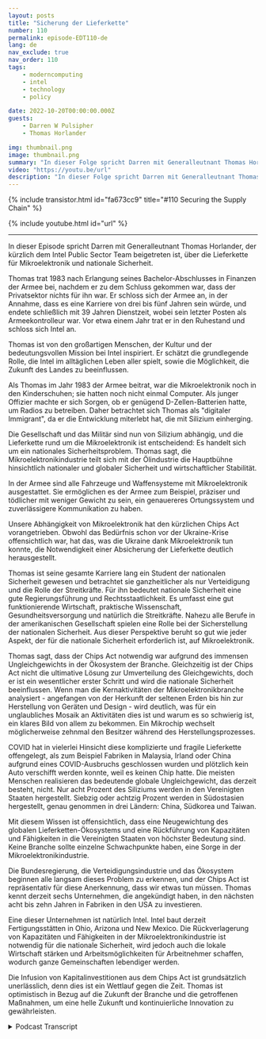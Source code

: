 ```yaml
---
layout: posts
title: "Sicherung der Lieferkette"
number: 110
permalink: episode-EDT110-de
lang: de
nav_exclude: true
nav_order: 110
tags:
    - moderncomputing
    - intel
    - technology
    - policy

date: 2022-10-20T00:00:00.000Z
guests:
    - Darren W Pulsipher
    - Thomas Horlander

img: thumbnail.png
image: thumbnail.png
summary: "In dieser Folge spricht Darren mit Generalleutnant Thomas Horlander, der kürzlich dem Intel Public Sector Team beigetreten ist, über die Lieferkette für Mikroelektronik und nationale Sicherheit."
video: "https://youtu.be/url"
description: "In dieser Folge spricht Darren mit Generalleutnant Thomas Horlander, der kürzlich dem Intel Public Sector Team beigetreten ist, über die Lieferkette für Mikroelektronik und nationale Sicherheit."
---
```


<div>
{% include transistor.html id="fa673cc9" title="#110 Securing the Supply Chain" %}

{% include youtube.html id="url" %}
</div>

---

In dieser Episode spricht Darren mit Generalleutnant Thomas Horlander, der kürzlich dem Intel Public Sector Team beigetreten ist, über die Lieferkette für Mikroelektronik und nationale Sicherheit.

Thomas trat 1983 nach Erlangung seines Bachelor-Abschlusses in Finanzen der Armee bei, nachdem er zu dem Schluss gekommen war, dass der Privatsektor nichts für ihn war. Er schloss sich der Armee an, in der Annahme, dass es eine Karriere von drei bis fünf Jahren sein würde, und endete schließlich mit 39 Jahren Dienstzeit, wobei sein letzter Posten als Armeekontrolleur war. Vor etwa einem Jahr trat er in den Ruhestand und schloss sich Intel an.

Thomas ist von den großartigen Menschen, der Kultur und der bedeutungsvollen Mission bei Intel inspiriert. Er schätzt die grundlegende Rolle, die Intel im alltäglichen Leben aller spielt, sowie die Möglichkeit, die Zukunft des Landes zu beeinflussen.

Als Thomas im Jahr 1983 der Armee beitrat, war die Mikroelektronik noch in den Kinderschuhen; sie hatten noch nicht einmal Computer. Als junger Offizier machte er sich Sorgen, ob er genügend D-Zellen-Batterien hatte, um Radios zu betreiben. Daher betrachtet sich Thomas als "digitaler Immigrant", da er die Entwicklung miterlebt hat, die mit Silizium einherging.

Die Gesellschaft und das Militär sind nun von Silizium abhängig, und die Lieferkette rund um die Mikroelektronik ist entscheidend: Es handelt sich um ein nationales Sicherheitsproblem. Thomas sagt, die Mikroelektronikindustrie teilt sich mit der Ölindustrie die Hauptbühne hinsichtlich nationaler und globaler Sicherheit und wirtschaftlicher Stabilität.

In der Armee sind alle Fahrzeuge und Waffensysteme mit Mikroelektronik ausgestattet. Sie ermöglichen es der Armee zum Beispiel, präziser und tödlicher mit weniger Gewicht zu sein, ein genauereres Ortungssystem und zuverlässigere Kommunikation zu haben.

Unsere Abhängigkeit von Mikroelektronik hat den kürzlichen Chips Act vorangetrieben. Obwohl das Bedürfnis schon vor der Ukraine-Krise offensichtlich war, hat das, was die Ukraine dank Mikroelektronik tun konnte, die Notwendigkeit einer Absicherung der Lieferkette deutlich herausgestellt.

Thomas ist seine gesamte Karriere lang ein Student der nationalen Sicherheit gewesen und betrachtet sie ganzheitlicher als nur Verteidigung und die Rolle der Streitkräfte. Für ihn bedeutet nationale Sicherheit eine gute Regierungsführung und Rechtsstaatlichkeit. Es umfasst eine gut funktionierende Wirtschaft, praktische Wissenschaft, Gesundheitsversorgung und natürlich die Streitkräfte. Nahezu alle Berufe in der amerikanischen Gesellschaft spielen eine Rolle bei der Sicherstellung der nationalen Sicherheit. Aus dieser Perspektive beruht so gut wie jeder Aspekt, der für die nationale Sicherheit erforderlich ist, auf Mikroelektronik.

Thomas sagt, dass der Chips Act notwendig war aufgrund des immensen Ungleichgewichts in der Ökosystem der Branche. Gleichzeitig ist der Chips Act nicht die ultimative Lösung zur Umverteilung des Gleichgewichts, doch er ist ein wesentlicher erster Schritt und wird die nationale Sicherheit beeinflussen. Wenn man die Kernaktivitäten der Mikroelektronikbranche analysiert - angefangen von der Herkunft der seltenen Erden bis hin zur Herstellung von Geräten und Design - wird deutlich, was für ein unglaubliches Mosaik an Aktivitäten dies ist und warum es so schwierig ist, ein klares Bild von allem zu bekommen. Ein Mikrochip wechselt möglicherweise zehnmal den Besitzer während des Herstellungsprozesses.

COVID hat in vielerlei Hinsicht diese komplizierte und fragile Lieferkette offengelegt, als zum Beispiel Fabriken in Malaysia, Irland oder China aufgrund eines COVID-Ausbruchs geschlossen wurden und plötzlich kein Auto verschifft werden konnte, weil es keinen Chip hatte. Die meisten Menschen realisieren das bedeutende globale Ungleichgewicht, das derzeit besteht, nicht. Nur acht Prozent des Siliziums werden in den Vereinigten Staaten hergestellt. Siebzig oder achtzig Prozent werden in Südostasien hergestellt, genau genommen in drei Ländern: China, Südkorea und Taiwan.

Mit diesem Wissen ist offensichtlich, dass eine Neugewichtung des globalen Lieferketten-Ökosystems und eine Rückführung von Kapazitäten und Fähigkeiten in die Vereinigten Staaten von höchster Bedeutung sind. Keine Branche sollte einzelne Schwachpunkte haben, eine Sorge in der Mikroelektronikindustrie.

Die Bundesregierung, die Verteidigungsindustrie und das Ökosystem beginnen alle langsam dieses Problem zu erkennen, und der Chips Act ist repräsentativ für diese Anerkennung, dass wir etwas tun müssen. Thomas kennt derzeit sechs Unternehmen, die angekündigt haben, in den nächsten acht bis zehn Jahren in Fabriken in den USA zu investieren.

Eine dieser Unternehmen ist natürlich Intel. Intel baut derzeit Fertigungsstätten in Ohio, Arizona und New Mexico. Die Rückverlagerung von Kapazitäten und Fähigkeiten in der Mikroelektronikindustrie ist notwendig für die nationale Sicherheit, wird jedoch auch die lokale Wirtschaft stärken und Arbeitsmöglichkeiten für Arbeitnehmer schaffen, wodurch ganze Gemeinschaften lebendiger werden.

Die Infusion von Kapitalinvestitionen aus dem Chips Act ist grundsätzlich unerlässlich, denn dies ist ein Wettlauf gegen die Zeit. Thomas ist optimistisch in Bezug auf die Zukunft der Branche und die getroffenen Maßnahmen, um eine helle Zukunft und kontinuierliche Innovation zu gewährleisten.



<details>
<summary> Podcast Transcript </summary>

<p></p>

</details>
